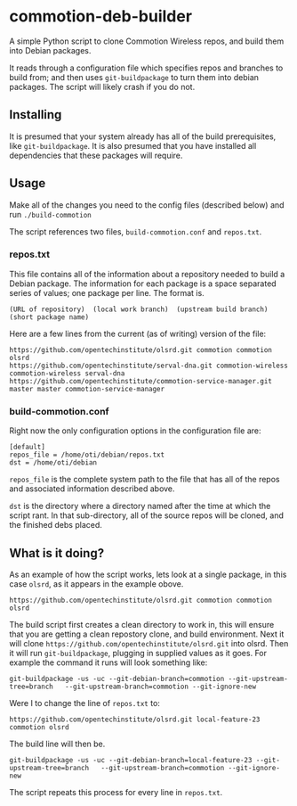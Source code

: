 commotion-deb-builder
=====================

A simple Python script to clone Commotion Wireless repos, and build them into Debian packages.

It reads through a configuration file which specifies repos and branches to build from; and then uses `git-buildpackage` to turn them into debian packages. The script will likely crash if you do not.

Installing
----------

It is presumed that your system already has all of the build prerequisites, like `git-buildpackage`. It is also presumed that you have installed all dependencies that these packages will require.

Usage
-----

Make all of the changes you need to the config files (described below) and run `./build-commotion`

The script references two files, `build-commotion.conf` and `repos.txt`.

### repos.txt
This file contains all of the information about a repository needed to build a Debian package. The information for each package is a space separated series of values; one package per line. The format is.

    (URL of repository)  (local work branch)  (upstream build branch)  (short package name)

Here are a few lines from the current (as of writing) version of the file:

    https://github.com/opentechinstitute/olsrd.git commotion commotion olsrd
    https://github.com/opentechinstitute/serval-dna.git commotion-wireless commotion-wireless serval-dna
    https://github.com/opentechinstitute/commotion-service-manager.git master master commotion-service-manager

### build-commotion.conf
Right now the only configuration options in the configuration file are:

    [default]
    repos_file = /home/oti/debian/repos.txt
    dst = /home/oti/debian

`repos_file` is the complete system path to the file that has all of the repos and associated information described above.

`dst` is the directory where a directory named after the time at which the script rant. In that sub-directory,  all of the source repos will be cloned, and the finished debs placed.

What is it doing?
-----------------
As an example of how the script works, lets look at a single package, in this case `olsrd`, as it appears in the example obove.

    https://github.com/opentechinstitute/olsrd.git commotion commotion olsrd

The build script first creates a clean directory to work in, this will ensure that you are getting a clean repostory clone, and build environment. Next it will clone `https://github.com/opentechinstitute/olsrd.git` into olsrd. Then it will run `git-buildpackage`, plugging in supplied values as it goes. For example the command it runs will look something like:

    git-buildpackage -us -uc --git-debian-branch=commotion --git-upstream-tree=branch   --git-upstream-branch=commotion --git-ignore-new

Were I to change the line of `repos.txt` to:

    https://github.com/opentechinstitute/olsrd.git local-feature-23 commotion olsrd 

The build line will then be.

    git-buildpackage -us -uc --git-debian-branch=local-feature-23 --git-upstream-tree=branch   --git-upstream-branch=commotion --git-ignore-new

The script repeats this process for every line in `repos.txt`.
